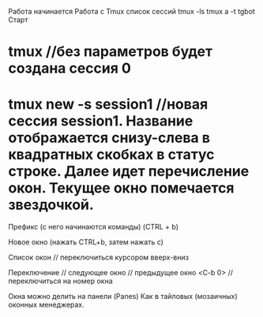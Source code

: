 Работа начинается
 Работа с Tmux
список сессий
tmux -ls
tmux a -t tgbot
Старт
# tmux //без параметров будет создана сессия 0
# tmux new -s session1 //новая сессия session1. Название отображается снизу-слева в квадратных скобках в статус строке. Далее идет перечисление окон. Текущее окно помечается звездочкой.

Префикс (с него начинаются команды)
<C-b> (CTRL + b)

Новое окно (нажать CTRL+b, затем нажать с)
<C-b c>

Список окон
<C-b w> // переключиться курсором вверх-вниз

Переключение
<C-b n> // следующее окно
<C-b p> // предыдущее окно
<C-b 0> // переключиться на номер окна

Окна можно делить на панели (Panes)
Как в тайловых (мозаичных) оконных менеджерах.

